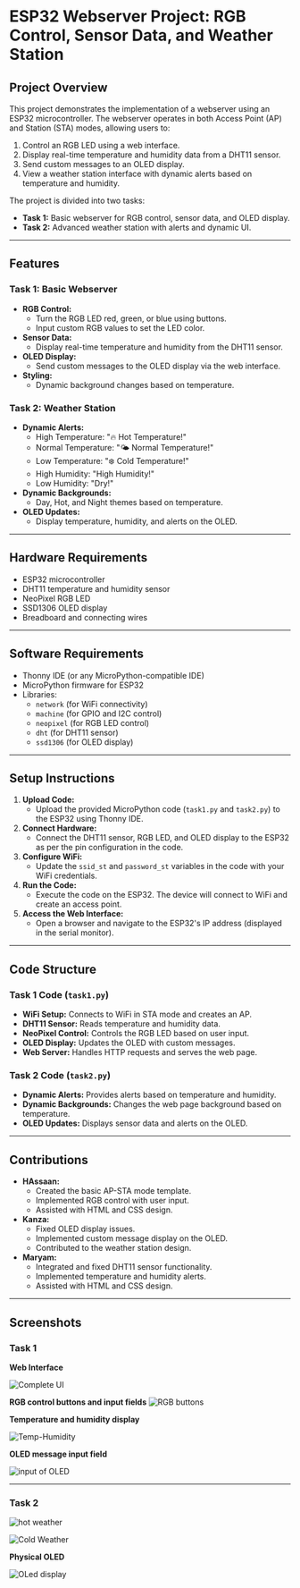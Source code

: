 # ESP32 Webserver Project: RGB Control, Sensor Data, and Weather Station  

## **Project Overview**  
This project demonstrates the implementation of a webserver using an ESP32 microcontroller. The webserver operates in both Access Point (AP) and Station (STA) modes, allowing users to:  
1. Control an RGB LED using a web interface.  
2. Display real-time temperature and humidity data from a DHT11 sensor.  
3. Send custom messages to an OLED display.  
4. View a weather station interface with dynamic alerts based on temperature and humidity.  

The project is divided into two tasks:  
- **Task 1:** Basic webserver for RGB control, sensor data, and OLED display.  
- **Task 2:** Advanced weather station with alerts and dynamic UI.  

---

## **Features**  
### **Task 1: Basic Webserver**  
- **RGB Control:**  
  - Turn the RGB LED red, green, or blue using buttons.  
  - Input custom RGB values to set the LED color.  
- **Sensor Data:**  
  - Display real-time temperature and humidity from the DHT11 sensor.  
- **OLED Display:**  
  - Send custom messages to the OLED display via the web interface.  
- **Styling:**  
  - Dynamic background changes based on temperature.  

### **Task 2: Weather Station**  
- **Dynamic Alerts:**  
  - High Temperature: "🔥 Hot Temperature!"  
  - Normal Temperature: "🌤️ Normal Temperature!"  
  - Low Temperature: "❄️ Cold Temperature!"  
  - High Humidity: "High Humidity!"  
  - Low Humidity: "Dry!"  
- **Dynamic Backgrounds:**  
  - Day, Hot, and Night themes based on temperature.  
- **OLED Updates:**  
  - Display temperature, humidity, and alerts on the OLED.  

---

## **Hardware Requirements**  
- ESP32 microcontroller  
- DHT11 temperature and humidity sensor  
- NeoPixel RGB LED  
- SSD1306 OLED display  
- Breadboard and connecting wires  

---

## **Software Requirements**  
- Thonny IDE (or any MicroPython-compatible IDE)  
- MicroPython firmware for ESP32  
- Libraries:  
  - `network` (for WiFi connectivity)  
  - `machine` (for GPIO and I2C control)  
  - `neopixel` (for RGB LED control)  
  - `dht` (for DHT11 sensor)  
  - `ssd1306` (for OLED display)  

---

## **Setup Instructions**  
1. **Upload Code:**  
   - Upload the provided MicroPython code (`task1.py` and `task2.py`) to the ESP32 using Thonny IDE.  
2. **Connect Hardware:**  
   - Connect the DHT11 sensor, RGB LED, and OLED display to the ESP32 as per the pin configuration in the code.  
3. **Configure WiFi:**  
   - Update the `ssid_st` and `password_st` variables in the code with your WiFi credentials.  
4. **Run the Code:**  
   - Execute the code on the ESP32. The device will connect to WiFi and create an access point.  
5. **Access the Web Interface:**  
   - Open a browser and navigate to the ESP32's IP address (displayed in the serial monitor).  

---

## **Code Structure**  
### **Task 1 Code (`task1.py`)**  
- **WiFi Setup:** Connects to WiFi in STA mode and creates an AP.  
- **DHT11 Sensor:** Reads temperature and humidity data.  
- **NeoPixel Control:** Controls the RGB LED based on user input.  
- **OLED Display:** Updates the OLED with custom messages.  
- **Web Server:** Handles HTTP requests and serves the web page.  

### **Task 2 Code (`task2.py`)**  
- **Dynamic Alerts:** Provides alerts based on temperature and humidity.  
- **Dynamic Backgrounds:** Changes the web page background based on temperature.  
- **OLED Updates:** Displays sensor data and alerts on the OLED.  

---

## **Contributions**  
- **HAssaan:**  
  - Created the basic AP-STA mode template.  
  - Implemented RGB control with user input.  
  - Assisted with HTML and CSS design.  
- **Kanza:**  
  - Fixed OLED display issues.  
  - Implemented custom message display on the OLED.  
  - Contributed to the weather station design.  
- **Maryam:**  
  - Integrated and fixed DHT11 sensor functionality.  
  - Implemented temperature and humidity alerts.  
  - Assisted with HTML and CSS design.  

---

## **Screenshots**  

### **Task 1**
**Web Interface**

![Complete UI](image-1.png)

**RGB control buttons and input fields**
![RGB buttons](image-2.png)

**Temperature and humidity display**

![Temp-Humidity](image-3.png)

**OLED message input field**

![input of OLED](image-4.png)

---
### **Task 2**

![hot weather](image-5.png)

![Cold Weather](image-6.png)

**Physical OLED**

![OLed display](image.png)




 




